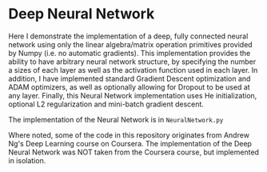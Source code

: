 # Deep Neural Network

Here I demonstrate the implementation of a deep, fully connected neural network using only the linear algebra/matrix operation primitives provided by Numpy (i.e. no automatic gradients). 
This implementation provides the ability to have arbitrary neural network structure, by specifying the number a sizes of each layer as well as the activation function used in each layer.
In addition, I have implemented standard Gradient Descent optimization and ADAM optimizers, as well as optionally allowing for Dropout to be used at any layer.
Finally, this Neural Network implementation uses He initialization, optional L2 regularization and mini-batch gradient descent.


The implementation of the Neural Network is in `NeuralNetwork.py`

Where noted, some of the code in this repository originates from Andrew Ng's Deep Learning course on Coursera.
The implementation of the Deep Neural Network was NOT taken from the Coursera course, but implemented in isolation.


